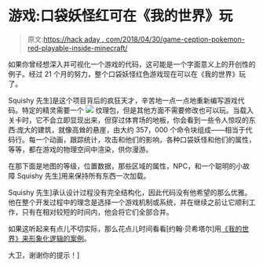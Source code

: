 # 游戏:口袋妖怪红可在《我的世界》玩

> 原文:[https://hack aday . com/2018/04/30/game-ception-pokemon-red-playable-inside-minecraft/](https://hackaday.com/2018/04/30/game-ception-pokemon-red-playable-inside-minecraft/)

如果你曾经想深入并可视化一个游戏的代码，这可能是一个字面意义上的开创性的例子。经过 21 个月的努力，整个口袋妖怪红色游戏现在可以在《我的世界》玩了。

Squishy 先生]是这个项目背后的疯狂天才，辛苦地一点一点地重新编写游戏代码。特定的精灵需要一个 [![](../Images/5073b293ef30120638d778a2297254f7.png)](https://hackaday.com/wp-content/uploads/2018/04/a9aqzxy-imgur.gif) 纹理包，但是其他方面不需要修改也可以玩。当载入关卡时，它不会立即显现出来，但穿过体育场的地板，你会看到一些令人惊叹的东西:庞大的建筑，就像高耸的悬崖，由大约 357，000 个命令块组成——相当于代码行。每一个动画，跟踪统计，攻击和他们的影响，各种口袋妖怪和他们的属性，等等，都在游戏的物理空间中渲染，供你漫游。

在那下面是地图的等级，位置数据，那些区域的属性，NPC，和一个聪明的小故障 Squishy 先生]用来保持所有东西一次加载。

Squishy 先生]承认设计过程没有完全结构化，因此代码没有他希望的那么优雅。他在整个开发过程中的理念是选择一个游戏机制或系统，并在继续之前让它顺利工作，只有在相对较短的时间内，他会将它们全部合并。

如果这听起来有点儿不切实际，那么花点儿时间看看[约翰·贝希塔尔]用[《我的世界》来形象化逻辑的案例](https://hackaday.com/2017/11/08/visualizing-logic-with-minecraft/)。

大卫，谢谢你的提示！]